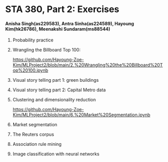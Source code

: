 # STA 380, Part 2: Exercises 
#### Anisha Singh(as229583), Antra Sinha(as224589), Hayoung Kim(hk26786), Meenakshi Sundaram(ms88544)


1. Probability practice

   

3. Wrangling the Billboard Top 100:
   
   https://github.com/Hayoung-Zoe-Kim/MLProject2/blob/main/2.%20Wrangling%20the%20Billboard%20Top%20100.ipynb

4. Visual story telling part 1: green buildings

5. Visual story telling part 2: Capital Metro data

6. Clustering and dimensionality reduction
  
   https://github.com/Hayoung-Zoe-Kim/MLProject2/blob/main/6.%20Market%20Segmentation.ipynb

9. Market segmentation

10. The Reuters corpus

11. Association rule mining

12. Image classification with neural networks
